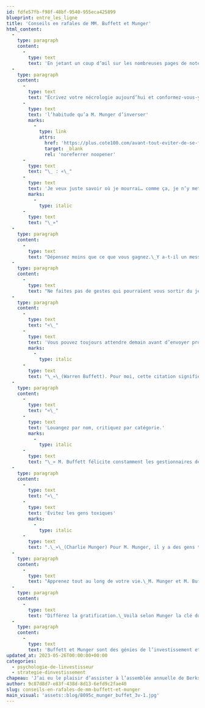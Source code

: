 ```yaml
---
id: fdfe57fb-f98f-48bf-9540-955eca425899
blueprint: entre_les_ligne
title: 'Conseils en rafales de MM. Buffett et Munger'
html_content:
  -
    type: paragraph
    content:
      -
        type: text
        text: 'En jetant un coup d’œil sur les nombreuses pages de notes prises pendant l’assemblée, je constate que MM. Buffett et Munger ont prodigué de nombreux conseils aux actionnaires de la société. Ces conseils touchent autant l’investisseur que tout individu voulant réussir sa vie.'
  -
    type: paragraph
    content:
      -
        type: text
        text: "Écrivez votre nécrologie aujourd’hui et conformez-vous-y.\_Ce conseil correspond à"
      -
        type: text
        text: 'l’habitude qu’a M. Munger d’inverser'
        marks:
          -
            type: link
            attrs:
              href: 'https://plus.cote100.com/avant-tout-eviter-de-se-faire-retirer-au-baton/'
              target: _blank
              rel: 'noreferrer noopener'
      -
        type: text
        text: "\_ : «\_"
      -
        type: text
        text: 'Je veux juste savoir où je mourrai… comme ça, je n’y mettrai jamais les pieds!'
        marks:
          -
            type: italic
      -
        type: text
        text: "\_»"
  -
    type: paragraph
    content:
      -
        type: text
        text: "Dépensez moins que ce que vous gagnez.\_Y a-t-il un message plus simple (simpliste)? Ça me rappelle un des premiers livres que j’ai lus sur l’investissement et l’épargne\_: L’homme le plus riche de Babylone, de George S. Clason.\_Son principal message? «\_Payez-vous avant les autres\_»."
  -
    type: paragraph
    content:
      -
        type: text
        text: "Ne faites pas de gestes qui pourraient vous sortir du jeu.\_Quand on pense à très long terme, la clé du succès en Bourse n’est pas tant de réaliser de forts rendements, mais d’éviter les erreurs les plus coûteuses. La préservation du capital est plus importante que l’appréciation du capital."
  -
    type: paragraph
    content:
      -
        type: text
        text: "«\_"
      -
        type: text
        text: 'Vous pouvez toujours attendre demain avant d’envoyer promener quelqu’un.'
        marks:
          -
            type: italic
      -
        type: text
        text: "\_»\_(Warren Buffett). Pour moi, cette citation signifie que M. Buffett prend toujours des décisions réfléchies sans laisser intervenir ses émotions. Elle signifie aussi qu’il est inutile de se faire des ennemis en affaires."
  -
    type: paragraph
    content:
      -
        type: text
        text: "«\_"
      -
        type: text
        text: 'Louangez par nom, critiquez par catégorie.'
        marks:
          -
            type: italic
      -
        type: text
        text: "\_» M. Buffett félicite constamment les gestionnaires de son entreprise. En même temps, je l’ai rarement entendu critiquer directement une personne."
  -
    type: paragraph
    content:
      -
        type: text
        text: "«\_"
      -
        type: text
        text: 'Évitez les gens toxiques'
        marks:
          -
            type: italic
      -
        type: text
        text: ".\_»\_(Charlie Munger) Pour M. Munger, il y a des gens toxiques et la meilleure chose à faire est de les exclure de sa vie."
  -
    type: paragraph
    content:
      -
        type: text
        text: "Apprenez tout au long de votre vie.\_M. Munger et M. Buffett sont tous les deux de grands lecteurs. Ils préconisent de lire sans cesse et de continuer d’apprendre."
  -
    type: paragraph
    content:
      -
        type: text
        text: "Différez la gratification.\_Voilà selon Munger la clé du succès en affaires, aussi bien en investissement que dans la vie en général. Pour réussir, on se doit de faire des sacrifices. Comme un ami me l’a dit récemment, le seul endroit où «\_succès\_» vient avant «\_travail\_» est dans le dictionnaire!"
  -
    type: paragraph
    content:
      -
        type: text
        text: 'Buffett et Munger sont des génies de l’investissement et du monde des affaires. C’est toute une chance de pouvoir les lire et les écouter, et ainsi profiter de leur expérience et de leurs conseils.'
updated_at: 2023-05-26T00:00:00+00:00
categories:
  - psychologie-de-linvestisseur
  - strategie-dinvestissement
chapeau: 'J’ai eu le plaisir d’assister à l’assemblée annuelle de Berkshire Hathaway il y a quelques semaines avec trois de mes collègues de travail. Même si, après une dizaine de pèlerinages annuels à Omaha, j’ai souvent l’impression d’entendre les mêmes messages, c’est toujours un grand plaisir et un privilège d’écouter MM. Buffett et Munger pendant six heures!'
author: 9c87d8d7-e83f-438d-8d13-6efd9c2fae40
slug: conseils-en-rafales-de-mm-buffett-et-munger
main_visual: 'assets::blog/8095c_munger_buffet_3v-1.jpg'
---
```

